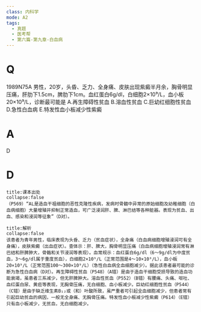 ```yaml
---
class: 内科学
mode: A2
tags:
  - 真题
  - 医考帮
  - 第六篇-第九章-白血病
---
```


# Q
1989N75A 男性，20岁，头昏、乏力、全身痛、皮肤出现紫癜半月余，胸骨明显压痛，肝肋下1.5cm，脾肋下1cm。血红蛋白6g/dl，白细胞2×10⁹/L，血小板20×10⁹/L，诊断最可能是
A.再生障碍性贫血
B.溶血性贫血
C.巨幼红细胞性贫血
D.急性白血病
E.特发性血小板减少性紫癜

# A
D
# D
```ad-note
title:课本出处
collapse:false
（P569）“AL是造血干祖细胞的恶性克隆性疾病，发病时骨髓中异常的原始细胞及幼稚细胞（白血病细胞）大量增殖并抑制正常造血，可广泛浸润肝、脾、淋巴结等各种脏器。表现为贫血、出血、感染和浸润等征象”（D对）。
```

```ad-summary
title:解析
collapse:false
该患者为青年男性，临床表现为头昏、乏力（贫血症状），全身痛（白血病细胞增殖浸润可有全身痛），皮肤紫癜（出血症状）。查体示：肝、脾大，胸骨明显压痛（白血病细胞增殖浸润常有淋巴结和肝脾肿大，骨骼和关节浸润等表现）。血常规示：血红蛋白6g/dl（6～9g/dl为中度贫血，3～6g/dl属于重度贫血），白细胞2×10⁹/L（正常范围是4～10×10⁹/L），血小板20×10⁹/L（正常范围100～300×10⁹/L）（急性白血病全血细胞减少）。据此该患者最可能的诊断为急性白血病（D对）。再生障碍性贫血（P548）（A错）是由于造血干细胞受损导致的造血功能衰竭，虽患者三系减少，但无肝脾肿大。溶血性贫血（P552）（B错）有腰痛、头痛、呕吐、血红蛋白尿、黄疸等表现，无胸骨压痛，无白细胞、血小板减少。巨幼红细胞性贫血（P544）（C错）是由于缺乏维生素B₁₂或（和）叶酸所致，虽严重者可引起全血细胞减少，但患者常有引起巨幼贫血的病因，一般无全身痛、无胸骨压痛。特发性血小板减少性紫癜（P614）（E错）只有血小板减少，无贫血，无白细胞减少。
```

